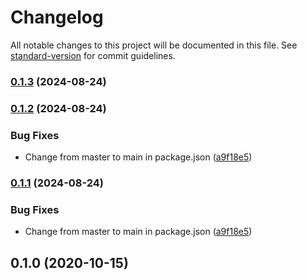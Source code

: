 # Changelog

All notable changes to this project will be documented in this file. See [standard-version](https://github.com/conventional-changelog/standard-version) for commit guidelines.

### [0.1.3](https://github.com/vue-a11y/vue-vlibras/compare/v0.1.2...v0.1.3) (2024-08-24)

### [0.1.2](https://github.com/vue-a11y/vue-vlibras/compare/v0.1.0...v0.1.2) (2024-08-24)


### Bug Fixes

* Change from master to main in package.json ([a9f18e5](https://github.com/vue-a11y/vue-vlibras/commit/a9f18e5732cde4c42c9fc02618988e61332c1e82))

### [0.1.1](https://github.com/vue-a11y/vue-vlibras/compare/v0.1.0...v0.1.1) (2024-08-24)


### Bug Fixes

* Change from master to main in package.json ([a9f18e5](https://github.com/vue-a11y/vue-vlibras/commit/a9f18e5732cde4c42c9fc02618988e61332c1e82))

## 0.1.0 (2020-10-15)
